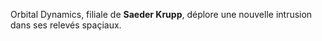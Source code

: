 ﻿Orbital Dynamics, filiale de **Saeder Krupp**, déplore une nouvelle intrusion dans ses relevés spaçiaux.